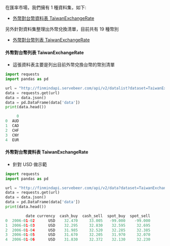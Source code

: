 在匯率市場，我們擁有 1 種資料集，如下:

- [外幣對台幣資料表 TaiwanExchangeRate](https://finmind.github.io/tutor/TaiwanStock/#外幣對台幣資料表-TaiwanExchangeRate)

另外針對資料集整理出外幣兌換清單，目前共有 19 種幣別

- [外幣對台幣列表 TaiwanExchangeRate](https://finmind.github.io/tutor/TaiwanStock/#外幣對台幣列表-TaiwanExchangeRate)

#### 外幣對台幣列表 TaiwanExchangeRate

- 這張資料表主要是列出目前外幣兌換台幣的幣別清單

```python
import requests
import pandas as pd

url = "http://finmindapi.servebeer.com/api/v2/datalist?dataset=TaiwanExchangeRate"
data = requests.get(url)
data = data.json()
data = pd.DataFrame(data['data'])
print(data.head())

     0
0  AUD
1  CAD
2  CHF
3  CNY
4  EUR
```

#### 外幣對台幣資料表 TaiwanExchangeRate

- 針對 USD 做示範

```python
import requests
import pandas as pd

url = "http://finmindapi.servebeer.com/api/v2/data?dataset=TaiwanExchangeRate&data_id=USD"
data = requests.get(url)
data = data.json()
data = pd.DataFrame(data['data'])
print(data.head())

         date currency  cash_buy  cash_sell  spot_buy  spot_sell
0  2006-01-02      USD    32.470     33.005   -99.000    -99.000
1  2006-01-03      USD    32.295     32.830    32.595     32.695
2  2006-01-04      USD    31.985     32.520    32.285     32.385
3  2006-01-05      USD    31.670     32.205    31.970     32.070
4  2006-01-06      USD    31.830     32.372    32.130     32.230
```
